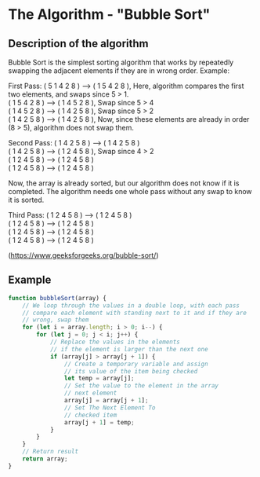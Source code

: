 # The Algorithm - "Bubble Sort"

## Description of the algorithm

Bubble Sort is the simplest sorting algorithm that works by repeatedly swapping the adjacent
elements if they are in wrong order.
Example:

First Pass:
( 5 1 4 2 8 ) –> ( 1 5 4 2 8 ), Here, algorithm compares the first two elements, and swaps since 5 > 1.  
( 1 5 4 2 8 ) –> ( 1 4 5 2 8 ), Swap since 5 > 4  
( 1 4 5 2 8 ) –> ( 1 4 2 5 8 ), Swap since 5 > 2  
( 1 4 2 5 8 ) –> ( 1 4 2 5 8 ), Now, since these elements are already in order (8 > 5), algorithm does
not swap them.

Second Pass:
( 1 4 2 5 8 ) –> ( 1 4 2 5 8 )  
( 1 4 2 5 8 ) –> ( 1 2 4 5 8 ), Swap since 4 > 2  
( 1 2 4 5 8 ) –> ( 1 2 4 5 8 )  
( 1 2 4 5 8 ) –> ( 1 2 4 5 8 )

Now, the array is already sorted, but our algorithm does not know if it is completed. The algorithm needs
one whole pass without any swap to know it is sorted.

Third Pass:
( 1 2 4 5 8 ) –> ( 1 2 4 5 8 )  
( 1 2 4 5 8 ) –> ( 1 2 4 5 8 )  
( 1 2 4 5 8 ) –> ( 1 2 4 5 8 )  
( 1 2 4 5 8 ) –> ( 1 2 4 5 8 )

(https://www.geeksforgeeks.org/bubble-sort/)

## Example

```javascript
function bubbleSort(array) {
    // We loop through the values ​​in a double loop, with each pass
    // compare each element with standing next to it and if they are
    // wrong, swap them
    for (let i = array.length; i > 0; i--) {
        for (let j = 0; j < i; j++) {
            // Replace the values ​​in the elements
            // if the element is larger than the next one
            if (array[j] > array[j + 1]) {
                // Create a temporary variable and assign
                // its value of the item being checked
                let temp = array[j];
                // Set the value to the element in the array
                // next element
                array[j] = array[j + 1];
                // Set The Next Element To
                // checked item
                array[j + 1] = temp;
            }
        }
    }
    // Return result
    return array;
}
```
